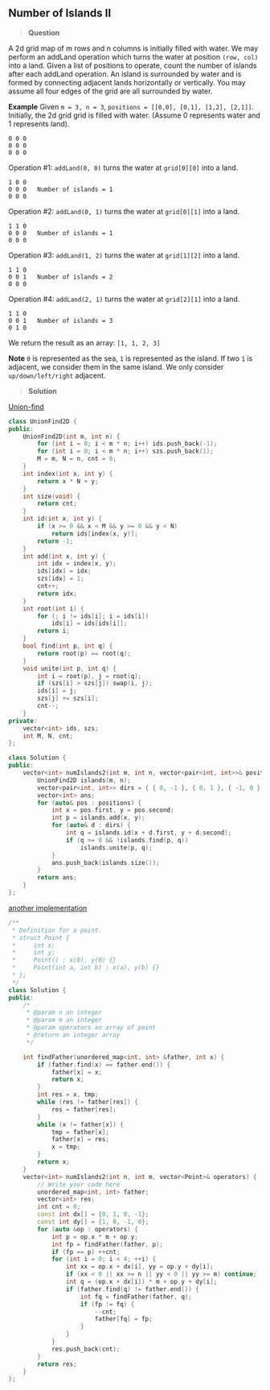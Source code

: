 ## Number of Islands II

>**Question**

A 2d grid map of m rows and n columns is initially filled with water. We may perform an addLand operation which turns the water at position `(row, col)` into a land. Given a list of positions to operate, count the number of islands after each addLand operation. An island is surrounded by water and is formed by connecting adjacent lands horizontally or vertically. You may assume all four edges of the grid are all surrounded by water.

**Example**
Given `m = 3, n = 3`, `positions = [[0,0], [0,1], [1,2], [2,1]]`.
Initially, the 2d grid grid is filled with water. (Assume 0 represents water and 1 represents land).
```
0 0 0
0 0 0
0 0 0
```
Operation #1: `addLand(0, 0)` turns the water at `grid[0][0]` into a land.

```
1 0 0
0 0 0   Number of islands = 1
0 0 0
```
Operation #2: `addLand(0, 1)` turns the water at `grid[0][1]` into a land.

```
1 1 0
0 0 0   Number of islands = 1
0 0 0
```
Operation #3: `addLand(1, 2)` turns the water at `grid[1][2]` into a land.

```
1 1 0
0 0 1   Number of islands = 2
0 0 0
```
Operation #4: `addLand(2, 1)` turns the water at `grid[2][1]` into a land.
```
1 1 0
0 0 1   Number of islands = 3
0 1 0
```
We return the result as an array: `[1, 1, 2, 3]`


**Note**
`0` is represented as the sea, `1` is represented as the island. If two `1` is adjacent, we consider them in the same island. We only consider `up/down/left/right` adjacent.

>**Solution**

[Union-find](https://www.cs.princeton.edu/~rs/AlgsDS07/01UnionFind.pdf)

```c++
class UnionFind2D {
public:
    UnionFind2D(int m, int n) {
        for (int i = 0; i < m * n; i++) ids.push_back(-1);
        for (int i = 0; i < m * n; i++) szs.push_back(1);
        M = m, N = n, cnt = 0;
    }
    int index(int x, int y) {
        return x * N + y;
    }
    int size(void) {
        return cnt;
    }
    int id(int x, int y) {
        if (x >= 0 && x < M && y >= 0 && y < N)
            return ids[index(x, y)];
        return -1;
    }
    int add(int x, int y) {
        int idx = index(x, y);
        ids[idx] = idx;
        szs[idx] = 1;
        cnt++;
        return idx;
    }
    int root(int i) {
        for (; i != ids[i]; i = ids[i])
            ids[i] = ids[ids[i]];
        return i;
    }
    bool find(int p, int q) {
        return root(p) == root(q);
    }
    void unite(int p, int q) {
        int i = root(p), j = root(q);
        if (szs[i] > szs[j]) swap(i, j);
        ids[i] = j;
        szs[j] += szs[i];
        cnt--;
    }
private:
    vector<int> ids, szs;
    int M, N, cnt;
};

class Solution {
public:
    vector<int> numIslands2(int m, int n, vector<pair<int, int>>& positions) {
        UnionFind2D islands(m, n);
        vector<pair<int, int>> dirs = { { 0, -1 }, { 0, 1 }, { -1, 0 }, { 1, 0 } };
        vector<int> ans;
        for (auto& pos : positions) {
            int x = pos.first, y = pos.second;
            int p = islands.add(x, y);
            for (auto& d : dirs) {
                int q = islands.id(x + d.first, y + d.second);
                if (q >= 0 && !islands.find(p, q))
                    islands.unite(p, q);
            }
            ans.push_back(islands.size());
        }
        return ans;
    }
};
```

[another implementation](http://www.cnblogs.com/easonliu/p/4684136.html)
```c++
/**
 * Definition for a point.
 * struct Point {
 *     int x;
 *     int y;
 *     Point() : x(0), y(0) {}
 *     Point(int a, int b) : x(a), y(b) {}
 * };
 */
class Solution {
public:
    /*
     * @param n an integer
     * @param m an integer
     * @param operators an array of point
     * @return an integer array
     */

    int findFather(unordered_map<int, int> &father, int x) {
        if (father.find(x) == father.end()) {
            father[x] = x;
            return x;
        }
        int res = x, tmp;
        while (res != father[res]) {
            res = father[res];
        }
        while (x != father[x]) {
            tmp = father[x];
            father[x] = res;
            x = tmp;
        }
        return x;
    }
    vector<int> numIslands2(int n, int m, vector<Point>& operators) {
        // Write your code here
        unordered_map<int, int> father;
        vector<int> res;
        int cnt = 0;
        const int dx[] = {0, 1, 0, -1};
        const int dy[] = {1, 0, -1, 0};
        for (auto &op : operators) {
            int p = op.x * m + op.y;
            int fp = findFather(father, p);
            if (fp == p) ++cnt;
            for (int i = 0; i < 4; ++i) {
                int xx = op.x + dx[i], yy = op.y + dy[i];
                if (xx < 0 || xx >= n || yy < 0 || yy >= m) continue;
                int q = (op.x + dx[i]) * m + op.y + dy[i];
                if (father.find(q) != father.end()) {
                    int fq = findFather(father, q);
                    if (fp != fq) {
                        --cnt;
                        father[fq] = fp;
                    }
                }
            }
            res.push_back(cnt);
        }
        return res;
    }
};
```
